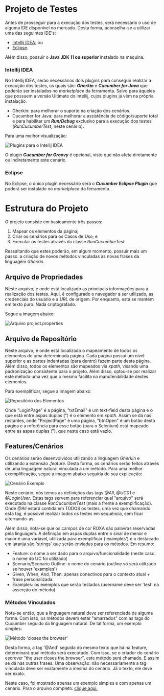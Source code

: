 # Projeto de Testes

Antes de prosseguir para a execução dos testes, será necessário o uso de alguma IDE disponível no mercado. Desta forma, aconselha-se a utilizar uma das seguintes IDE's: 

- [Intellij IDEA](https://www.jetbrains.com/pt-br/idea/download); ou
- [Eclipse](https://www.eclipse.org/downloads).
  
Além disso, possuir o **Java JDK 11 ou superior** instalado na máquina. 

### Intellij IDEA

No Intellij IDEA, serão necessários dois plugins para conseguir realizar a execução dos testes, os quais são: _**Gherkin**_ e _**Cucumber for Java**_ que poderão ser instalados no _marketplace_ da ferramenta. Salvo para àqueles que possuem a versão Ultimate do Intellij, cujos plugins já vêm na própria instalação. 

- Gherkin: para melhorar o suporte na criação dos cenários.
- Cucumber for Java: para melhorar a assistência de código/suporte total e para habilitar um _**Run/Debug**_ exclusivo para a execução dos testes (_RunCucumberTest_, neste cenário).

Para uma melhor visualização:

![Plugins para o Intellij IDEA](https://user-images.githubusercontent.com/76896958/161881128-8099b90d-6c92-4c75-af16-3d4d86dd6fef.png)

O plugin _**Cucumber for Groovy**_ é opcional, visto que não afeta diretamente ou indiretamente este cenário.

### Eclipse 

No Eclipse, o único plugin necessário será o _**Cucumber Eclipse Plugin**_ que poderá ser instalado no _marketplace_ da ferramenta.
  
# Estrutura do Projeto

O projeto consiste em basicamente três passos: 

1. Mapear os elementos da página;
1. Criar os cenários para os Casos de Uso; e
1. Executar os testes através da classe _RunCucumberTest_. 

Ressaltando que estes poderão, em algum momento, possuir mais um passo: a criação de novos métodos vinculadas às novas frases da linguagem _Gherkin_.

## Arquivo de Propriedades

Neste arquivo, é onde está localizado as principais informações para a realização dos testes. Aqui, é configurado o navegador a ser utilizado, as credenciais do usuário e a *URL* de origem. Por enquanto, esta se mantém em texto puro. Nada criptografado.

Segue a imagem abaixo:

![Arquivo project.properties](https://user-images.githubusercontent.com/76896958/161885351-70bd34b7-e9b0-4b55-a2c3-c1c29c8cc9bb.png)

## Arquivo de Repositório

Neste arquivo, é onde está localizado o mapeamento de todos os elementos de uma determinada página. Cada página possui um nível superior e as partes indentadas (para dentro) fazem parte desta página. Além disso, todos os elementos são mapeados via _xpath_, visando uma padronização consistente para o projeto. Além disso, optou-se por realizar este método uma vez que o mesmo facilita na manutenibilidade destes elementos.

Para exemplificar, segue a imagem abaixo:

![Repositório dos Elementos](https://user-images.githubusercontent.com/76896958/161885904-4aff0b69-e438-4f4d-be14-35a29014f57c.png)

Onde "LoginPage" é a página, "txtEmail" é um text-field desta página e o que está entre aspas duplas (") é o elemento em _xpath_. Assim se dá nas restantes, onde "ProjectPage" é uma página, "btnOpen" é um botão desta página e a referência para esse botão (para o Selenium) está mapeado entre as aspas duplas ("), que neste caso está vazio.

## Features/Cenários

Os cenários serão desenvolvidos utilizando a linguagem _Gherkin_ e utilizando a extensão _.feature_. Desta forma, os cenários serão feitos através de uma linguagem natural vinculada a um método. Para uma melhor exemplificação, segue a imagem abaixo seguida de sua explicação:

![Cenário Exemplo](https://user-images.githubusercontent.com/76896958/161890299-0c1faafd-04c5-47e9-ab25-433b4bac1998.png)

Neste cenário, nós temos as definições das tags _@All_, _@UC01_ e _@LoginUser_. Estas tags servem para referenciar qual "arquivo" será executado na classe _RunCucumberTest_ (mais a frente a exemplificação). Onde _@All_ estará contida em TODOS os testes, uma vez que chamando esta tag, é possível realizar todos os testes em sequência, sem ficar alternando-as. 

Além disso, nota-se que os campos de cor ROXA são palavras reservadas pela linguagem. A definição em aspas duplas entre o sinal de menor e maior é uma variável, utilizada para exemplificar ('examples') e o destacado em laranja são 'strings' que serão enviadas para os métodos. Em resumo:

- Feature: o nome a ser dado para o arquivo/funcionalidade (neste caso, o nome do UC foi utilizado)
- Scenario/Scenario Outline: o nome do cenário (outline só será utilizado se houver 'examples')
- Given, When, And, Then: apenas conectivos para o contexto atual + frase personalizada
- Examples: os exemplos que serão testados (username deve ser 'test' na asserção do método)

### Métodos Vinculados

Nota-se então, que a linguagem natural deve ser referenciada de alguma forma. Com isso, os métodos devem estar "amarrados" com as tags do Cucumber seguido da linguagem natural. De tal forma, um exemplo simples:

![Método 'closes the browser'](https://user-images.githubusercontent.com/76896958/161893639-98ecd9b6-6956-4f91-8b70-b622cb2ed0cb.png)

Desta forma, a tag '@And' seguida do mesmo texto que há na feature, determinará qual método será executado. Com isso, se o criador do cenário escrever "the user closes the browser", este método será chamado. E assim se dá nas outras frases. Uma observação: não necessariamente a tag vinculada deve ser exatamente a mesma do cenário. Já o texto, ele deve ser exato.

Neste caso, foi mostrado apenas um exemplo simples e com apenas um cenário. Para o arquivo completo: [clique aqui.](/src/test/resources/features/UC01.feature)


